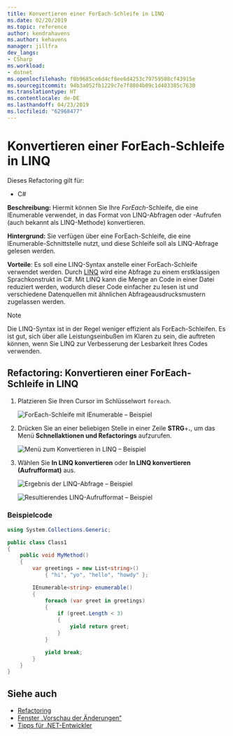 ```yaml
---
title: Konvertieren einer ForEach-Schleife in LINQ
ms.date: 02/20/2019
ms.topic: reference
author: kendrahavens
ms.author: kehavens
manager: jillfra
dev_langs:
- CSharp
ms.workload:
- dotnet
ms.openlocfilehash: f0b9685ce6d4cf8ee6d4253c79759508cf43915e
ms.sourcegitcommit: 94b3a052fb1229c7e7f8804b09c1d403385c7630
ms.translationtype: HT
ms.contentlocale: de-DE
ms.lasthandoff: 04/23/2019
ms.locfileid: "62968477"
---
```

# <a name="convert-a-foreach-loop-to-linq"></a>Konvertieren einer ForEach-Schleife in LINQ

Dieses Refactoring gilt für:

- C#

**Beschreibung:** Hiermit können Sie Ihre *ForEach*-Schleife, die eine IEnumerable verwendet, in das Format von LINQ-Abfragen oder -Aufrufen (auch bekannt als LINQ-Methode) konvertieren.

**Hintergrund:** Sie verfügen über eine ForEach-Schleife, die eine IEnumerable-Schnittstelle nutzt, und diese Schleife soll als LINQ-Abfrage gelesen werden.

**Vorteile**: Es soll eine LINQ-Syntax anstelle einer ForEach-Schleife verwendet werden. Durch [LINQ](/dotnet/csharp/programming-guide/concepts/linq/introduction-to-linq) wird eine Abfrage zu einem erstklassigen Sprachkonstrukt in C#. Mit LINQ kann die Menge an Code in einer Datei reduziert werden, wodurch dieser Code einfacher zu lesen ist und verschiedene Datenquellen mit ähnlichen Abfrageausdrucksmustern zugelassen werden.

> [!NOTE]
> Die LINQ-Syntax ist in der Regel weniger effizient als ForEach-Schleifen. Es ist gut, sich über alle Leistungseinbußen im Klaren zu sein, die auftreten können, wenn Sie LINQ zur Verbesserung der Lesbarkeit Ihres Codes verwenden.

## <a name="convert-a-foreach-loop-to-linq-refactoring"></a>Refactoring: Konvertieren einer ForEach-Schleife in LINQ

1. Platzieren Sie Ihren Cursor im Schlüsselwort `foreach`.

    ![ForEach-Schleife mit IEnumerable – Beispiel](media/convert-foreach-to-LINQ.png)

2. Drücken Sie an einer beliebigen Stelle in einer Zeile **STRG**+**.**, um das Menü **Schnellaktionen und Refactorings** aufzurufen.

   ![Menü zum Konvertieren in LINQ – Beispiel](media/convert-foreach-to-LINQ-codefix.png)

3. Wählen Sie **In LINQ konvertieren** oder **In LINQ konvertieren (Aufrufformat)** aus.

   ![Ergebnis der LINQ-Abfrage – Beispiel](media/convert-foreach-to-LINQ-result.png)
   
   ![Resultierendes LINQ-Aufrufformat – Beispiel](media/convert-foreach-to-LINQ-callform-result.png)
   
### <a name="sample-code"></a>Beispielcode

```csharp
using System.Collections.Generic;

public class Class1
{
    public void MyMethod()
    {
        var greetings = new List<string>()
            { "hi", "yo", "hello", "howdy" };

        IEnumerable<string> enumerable()
        {
            foreach (var greet in greetings)
            {
                if (greet.Length < 3)
                {
                    yield return greet;
                }
            }

            yield break;
        }
    }
}
```

## <a name="see-also"></a>Siehe auch

- [Refactoring](../refactoring-in-visual-studio.md)
- [Fenster „Vorschau der Änderungen“](../../ide/preview-changes.md)
- [Tipps für .NET-Entwickler](../../ide/visual-studio-2017-for-dotnet-developers.md)
